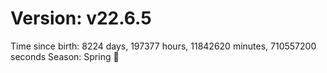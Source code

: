 # Version: v22.6.5
Time since birth: 8224 days, 197377 hours, 11842620 minutes, 710557200 seconds
Season: Spring 🌸
